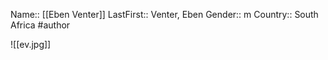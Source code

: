 Name:: [[Eben Venter]]
LastFirst:: Venter, Eben
Gender:: m
Country:: South Africa
#author

![[ev.jpg]]